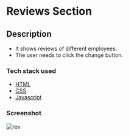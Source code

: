 # Reviews Section

## Description

+ It shows reviews of different employees.
+ The user needs to click the change button.

### Tech stack used
+ [HTML](https://developer.mozilla.org/en-US/docs/Learn/HTML)
+ [CSS](https://developer.mozilla.org/en-US/docs/Learn/CSS)
+ [Javascript](https://javascript.info/)

### Screenshot

<img src="https://i.ibb.co/mbbxq0f/rev.png" alt="rev" border="0">